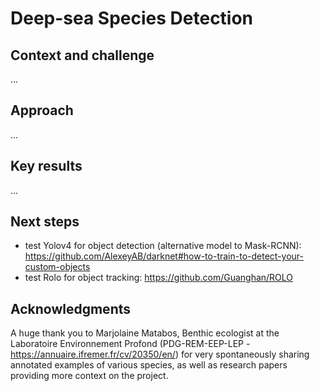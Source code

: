 # Deep-sea Species Detection

## Context and challenge
...

## Approach
...

## Key results
...

## Next steps
* test Yolov4 for object detection (alternative model to Mask-RCNN): https://github.com/AlexeyAB/darknet#how-to-train-to-detect-your-custom-objects
* test Rolo for object tracking: https://github.com/Guanghan/ROLO

## Acknowledgments
A huge thank you to Marjolaine Matabos, Benthic ecologist at the Laboratoire Environnement Profond (PDG-REM-EEP-LEP - https://annuaire.ifremer.fr/cv/20350/en/) for very spontaneously sharing annotated examples of various species, as well as research papers providing more context on the project.
